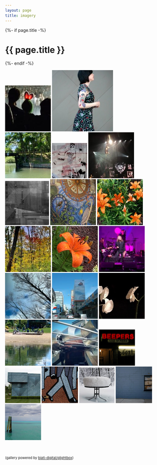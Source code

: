 ```yaml
---
layout: page
title: imagery
---
```

  {%- if page.title -%}
    <h1 class="page-heading">{{ page.title }}</h1>
  {%- endif -%}
<div id="thumbs">
<a href="/writing/photos/arcadefire.jpg" class="glightbox" data-title="remembering the Arcade Fire experience" ><img src="thumbs/arcadefire.jpg" alt=""/></a>
<a href="/writing/photos/art_is_everywhere.jpg" class="glightbox" data-title="art is everywhere"><img src="thumbs/art_is_everywhere-200x200.jpg" alt=""/></a>
<a href="/writing/photos/wooden-bridge.jpg" class="glightbox" data-title="wooden bridge"><img src="thumbs/wooden-bridge-150x150.jpg" alt=""/></a>
<a href="/writing/photos/urban_dream.jpg" class="glightbox" data-title="urban dream"><img src="thumbs/urban_dream-115x115.jpg" alt=""/></a>
<a href="/writing/photos/pink.jpg" class="glightbox" data-title="Pink"><img src="thumbs/pink.jpg" alt=""/></a>
<a href="/writing/photos/remix.jpg" class="glightbox" data-title="remix"><img src="thumbs/remix-144x144.jpg" alt=""/></a>
<a href="/writing/photos/that-wall-in-clarkston-1.jpg" class="glightbox" data-title="that wall in Clarkston"><img src="thumbs/that-wall-in-clarkston-1-150x150.jpg" alt=""/></a>
<a href="/writing/photos/junebuds.jpg" class="glightbox" data-title="junebuds"><img src="thumbs/junebuds.jpg" alt=""/></a>
<a href="/writing/photos/out-the-back-window.jpg" class="glightbox" data-title="out the back window"><img src="thumbs/out-the-back-window-150x150.jpg" alt=""/></a>
<a href="/writing/photos/brief_glory.jpg" class="glightbox" data-title="brief glory"><img src="thumbs/brief_glor-150x150.jpg" alt=""/></a>
<a href="/writing/photos/Robert_Plant.jpg" class="glightbox" data-title="Robert Plant"><img src="thumbs/Robert_Plant-150x150.jpg" alt=""/></a>
<a href="/writing/photos/almost-here.jpg" class="glightbox" data-title="almost here"><img src="thumbs/almost-here.jpg" alt=""/></a>
<a href="/writing/photos/miami06.jpg" class="glightbox" data-title="Miami ‘06"><img src="thumbs/miami06.jpg" alt=""/></a>
<a href="/writing/photos/survivors.jpg" class="glightbox" data-title="survivors"><img src="thumbs/survivor-150x150.jpg" alt=""/></a>
<a href="/writing/photos/tinybeaches.jpg" class="glightbox" data-zoomable="true" data-title="tiny beaches"><img src="thumbs/tinybeaches-150x150.jpg" alt=""/></a>
<a href="/writing/photos/windy_remix.jpg" class="glightbox" data-title="windy remix"><img src="thumbs/windy_remix-150x150.jpg" alt=""/></a>
<a href="/writing/photos/beepers.jpg" class="glightbox" data-title="beepers"><img src="thumbs/beepers-thumb.jpg" alt=""/></a>
<a href="/writing/photos/intersect_11.jpg" class="glightbox" data-title="intersect 11"><img src="thumbs/intersect_11-thumb.jpg" alt=""/></a>
<a href="/writing/photos/stepping_out.jpg" class="glightbox" data-title="stepping out
"><img src="thumbs/stepping_out-thumb.jpg" alt=""/></a>
<a href="/writing/photos/new_year_pile.jpg" class="glightbox" data-title="new year pile"><img src="thumbs/new_year_pile-thumb.jpg" alt=""/></a>
<a href="/writing/photos/in_the_blues.jpg" class="glightbox" data-title="in the blues"><img src="thumbs/in_the_blues-thumb.jpg" alt=""/></a>
<a href="/writing/photos/bluegreen_forever.jpg" class="glightbox" data-title="bluegreen_forever"><img src="thumbs/bluegreen_forever-thumb.jpg" alt=""/></a>

</div>
<div style="padding-top:48px;font-size:.8em;clear:both;">
(gallery powered by <a title="GitHub - biati-digital/glightbox: Pure Javascript lightbox with mobile support. It can handle images, videos with autoplay, inline content and iframes" href="https://github.com/biati-digital/glightbox">biati-digital/glightbox</a>)
</div>
<script type="text/javascript">
  const lightbox = GLightbox({
    touchNavigation: true,
    loop: true
});
